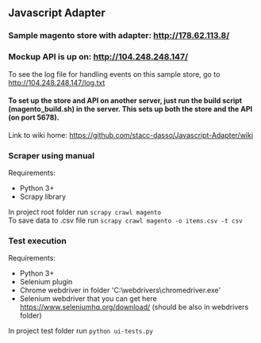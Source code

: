 ## Javascript Adapter

### Sample magento store with adapter: http://178.62.113.8/  
### Mockup API is up on: http://104.248.248.147/  
To see the log file for handling events on this sample store, go to http://104.248.248.147/log.txt  
  
#### To set up the store and API on another server, just run the build script (magento_build.sh) in the server. This sets up both the store and the API (on port 5678).  

Link to wiki home: https://github.com/stacc-dasso/Javascript-Adapter/wiki

### Scraper using manual
Requirements:
* Python 3+
* Scrapy library

In project root folder run `scrapy crawl magento`  
To save data to .csv file run `scrapy crawl magento -o items.csv -t csv`

### Test execution
Requirements:
* Python 3+
* Selenium plugin
* Chrome webdriver in folder 'C:\webdrivers\chromedriver.exe'
* Selenium webdriver that you can get here https://www.seleniumhq.org/download/ (should be also in webdrivers folder)

In project test folder run `python ui-tests.py`



